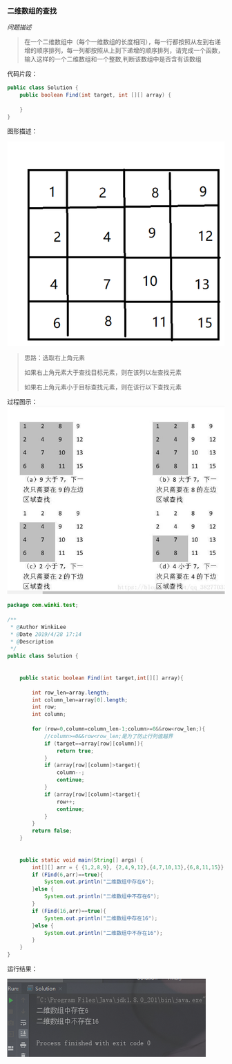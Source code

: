 ###  二维数组的查找

*问题描述*

>   在一个二维数组中（每个一维数组的长度相同），每一行都按照从左到右递增的顺序排列，每一列都按照从上到下递增的顺序排列，请完成一个函数，输入这样的一个二维数组和一个整数,判断该数组中是否含有该数组

代码片段：

```java
public class Solution {
    public boolean Find(int target, int [][] array) {

    }
}
```

图形描述：

![无标题](无标题.png)

> 思路：选取右上角元素
>
> 如果右上角元素大于查找目标元素，则在该列以左查找元素
>
> 如果右上角元素小于目标查找元素，则在该行以下查找元素

过程图示：
![1556442510584](1556442510584.png)

```java
package com.winki.test;

/**
 * @Author WinkiLee
 * @Date 2019/4/28 17:14
 * @Description
 */
public class Solution {


    public static boolean Find(int target,int[][] array){

        int row_len=array.length;
        int column_len=array[0].length;
        int row;
        int column;

        for (row=0,column=column_len-1;column>=0&&row<row_len;){
            //column>=0&&row<row_len;是为了防止行列值越界
            if (target==array[row][column]){
                return true;
            }
            if (array[row][column]>target){
                column--;
                continue;
            }
            if (array[row][column]<target){
                row++;
                continue;
            }
        }
        return false;
    }


    public static void main(String[] args) {
        int[][] arr = { {1,2,8,9}, {2,4,9,12},{4,7,10,13},{6,8,11,15}};
        if (Find(6,arr)==true){
            System.out.println("二维数组中存在6");
        }else {
            System.out.println("二维数组中不存在6");
        }
        if (Find(16,arr)==true){
            System.out.println("二维数组中存在16");
        }else {
            System.out.println("二维数组中不存在16");
        }
    }
}

```

运行结果：

![1556443549881](1556443549881.png)